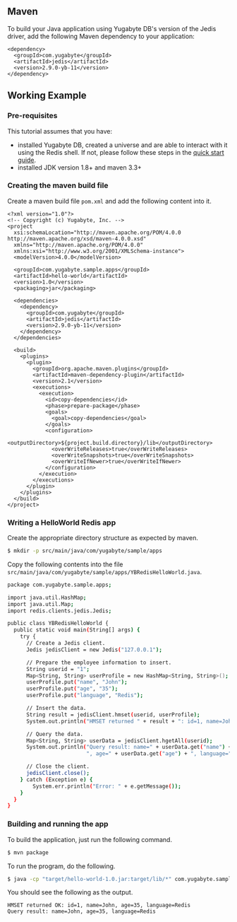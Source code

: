 
## Maven

To build your Java application using Yugabyte DB's version of the Jedis driver, add the following Maven dependency to your application:

```
<dependency>
  <groupId>com.yugabyte</groupId>
  <artifactId>jedis</artifactId>
  <version>2.9.0-yb-11</version>
</dependency>
```

## Working Example

### Pre-requisites

This tutorial assumes that you have:

- installed Yugabyte DB, created a universe and are able to interact with it using the Redis shell. If not, please follow these steps in the [quick start guide](../../../quick-start/test-redis/).
- installed JDK version 1.8+ and maven 3.3+

### Creating the maven build file

Create a maven build file `pom.xml` and add the following content into it.

```mvn
<?xml version="1.0"?>
<!-- Copyright (c) Yugabyte, Inc. -->
<project
  xsi:schemaLocation="http://maven.apache.org/POM/4.0.0 http://maven.apache.org/xsd/maven-4.0.0.xsd"
  xmlns="http://maven.apache.org/POM/4.0.0"
  xmlns:xsi="http://www.w3.org/2001/XMLSchema-instance">
  <modelVersion>4.0.0</modelVersion>

  <groupId>com.yugabyte.sample.apps</groupId>
  <artifactId>hello-world</artifactId>
  <version>1.0</version>
  <packaging>jar</packaging>

  <dependencies>
    <dependency>
      <groupId>com.yugabyte</groupId>
      <artifactId>jedis</artifactId>
      <version>2.9.0-yb-11</version>
    </dependency>
  </dependencies>

  <build>
    <plugins>
      <plugin>
        <groupId>org.apache.maven.plugins</groupId>
        <artifactId>maven-dependency-plugin</artifactId>
        <version>2.1</version>
        <executions>
          <execution>
            <id>copy-dependencies</id>
            <phase>prepare-package</phase>
            <goals>
              <goal>copy-dependencies</goal>
            </goals>
            <configuration>
              <outputDirectory>${project.build.directory}/lib</outputDirectory>
              <overWriteReleases>true</overWriteReleases>
              <overWriteSnapshots>true</overWriteSnapshots>
              <overWriteIfNewer>true</overWriteIfNewer>
            </configuration>
          </execution>
        </executions>
      </plugin>
    </plugins>
  </build>
</project>
```

### Writing a HelloWorld Redis app

Create the appropriate directory structure as expected by maven.

```sh
$ mkdir -p src/main/java/com/yugabyte/sample/apps
```

Copy the following contents into the file `src/main/java/com/yugabyte/sample/apps/YBRedisHelloWorld.java`.

```sh
package com.yugabyte.sample.apps;

import java.util.HashMap;
import java.util.Map;
import redis.clients.jedis.Jedis;

public class YBRedisHelloWorld {
  public static void main(String[] args) {
    try {
      // Create a Jedis client.
      Jedis jedisClient = new Jedis("127.0.0.1");

      // Prepare the employee information to insert.
      String userid = "1";
      Map<String, String> userProfile = new HashMap<String, String>();
      userProfile.put("name", "John");
      userProfile.put("age", "35");
      userProfile.put("language", "Redis");

      // Insert the data.
      String result = jedisClient.hmset(userid, userProfile);
      System.out.println("HMSET returned " + result + ": id=1, name=John, age=35, language=Redis");

      // Query the data.
      Map<String, String> userData = jedisClient.hgetAll(userid);
      System.out.println("Query result: name=" + userData.get("name") +
                         ", age=" + userData.get("age") + ", language=" + userData.get("language"));

      // Close the client.
      jedisClient.close();
    } catch (Exception e) {
        System.err.println("Error: " + e.getMessage());
    }
  }
}
```

### Building and running the app

To build the application, just run the following command.

```sh
$ mvn package
```

To run the program, do the following.

```sh
$ java -cp "target/hello-world-1.0.jar:target/lib/*" com.yugabyte.sample.apps.YBRedisHelloWorld
```

You should see the following as the output.

```
HMSET returned OK: id=1, name=John, age=35, language=Redis
Query result: name=John, age=35, language=Redis
```
